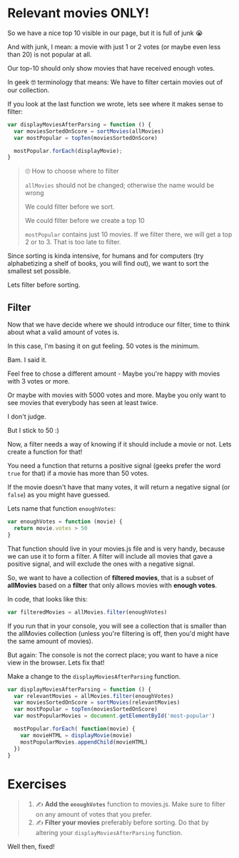 # Relevant movies ONLY!

So we have a nice top 10 visible in our page, but it is full of junk 😭

And with junk, I mean: a movie with just 1 or 2 votes (or maybe even less than 20) is not popular at all.

Our top-10 should only show movies that have received enough votes.

In geek 🤓 terminology that means: We have to filter certain movies out of our collection.

If you look at the last function we wrote, lets see where it makes sense to filter:

```js
var displayMoviesAfterParsing = function () {
  var moviesSortedOnScore = sortMovies(allMovies)
  var mostPopular = topTen(moviesSortedOnScore)

  mostPopular.forEach(displayMovie);
}
```

> 🙄 How to choose where to filter
>
>`allMovies` should not be changed; otherwise the name would be wrong
>
> We could filter before we sort.
>
> We could filter before we create a top 10
>
> `mostPopular` contains just 10 movies. If we filter there, we will get a top 2 or to 3. That is too late to filter.

Since sorting is kinda intensive, for humans and for computers (try alphabetizing a shelf of books, you will find out), we want to sort the smallest set possible.

Lets filter before sorting.

## Filter

Now that we have decide where we should introduce our filter, time to think about what a valid amount of votes is.

In this case, I'm basing it on gut feeling. 50 votes is the minimum.

Bam. I said it.

Feel free to chose a different amount - Maybe you're happy with movies with 3 votes or more.

Or maybe with movies with 5000 votes and more. Maybe you only want to see movies that everybody has seen at least twice.

I don't judge.

But I stick to 50 :)

Now, a filter needs a way of knowing if it should include a movie or not. Lets create a function for that!

You need a function that returns a positive signal (geeks prefer the word `true` for that) if a movie has more than 50 votes.

If the movie doesn't have that many votes, it will return a negative signal (or `false`) as you might have guessed.

Lets name that function `enoughVotes`:

```js
var enoughVotes = function (movie) {
  return movie.votes > 50
}
```
That function should live in your movies.js file and is very handy, because we can use it to form a filter. A filter will include all movies that gave a positive signal, and will exclude the ones with a negative signal.

So, we want to have a collection of **filtered movies**, that is a subset of **allMovies** based on a **filter** that only allows movies with **enough votes**.

In code, that looks like this:

```js
var filteredMovies = allMovies.filter(enoughVotes)
```

If you run that in your console, you will see a collection that is smaller than the allMovies collection (unless you're filtering is off, then you'd might have the same amount of movies).

But again: The console is not the correct place; you want to have a nice view in the browser. Lets fix that!

Make a change to the `displayMoviesAfterParsing` function.

```js
var displayMoviesAfterParsing = function () {
  var relevantMovies = allMovies.filter(enoughVotes)
  var moviesSortedOnScore = sortMovies(relevantMovies)
  var mostPopular = topTen(moviesSortedOnScore)
  var mostPopularMovies = document.getElementById('most-popular')

  mostPopular.forEach( function(movie) {
    var movieHTML = displayMovie(movie)
    mostPopularMovies.appendChild(movieHTML)
  })
}
```

# Exercises

> 1. ✍️  **Add the `enoughVotes`** function to movies.js. Make sure to filter on any amount of votes that you prefer.
> 1. ✍️  **Filter your movies** preferably before sorting. Do that by altering your `displayMoviesAfterParsing` function.

Well then, fixed!
